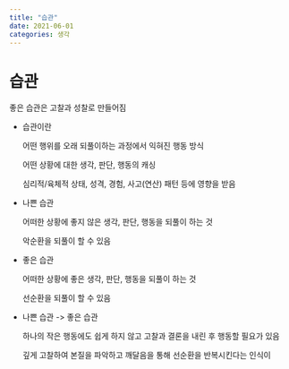 ```yaml
---
title: "습관"
date: 2021-06-01
categories: 생각
---
```


# 습관

  좋은 습관은 고찰과 성찰로 만들어짐
  
- 습관이란

    어떤 행위를 오래 되풀이하는 과정에서 익혀진 행동 방식
    
    어떤 상황에 대한 생각, 판단, 행동의 캐싱
    
    심리적/육체적 상태, 성격, 경험, 사고(연산) 패턴 등에 영향을 받음

- 나쁜 습관

    어떠한 상황에 좋지 않은 생각, 판단, 행동을 되풀이 하는 것
    
    악순환을 되풀이 할 수 있음
    

- 좋은 습관

    어떠한 상황에 좋은 생각, 판단, 행동을 되풀이 하는 것
    
    선순환을 되풀이 할 수 있음


- 나쁜 습관 -> 좋은 습관

    하나의 작은 행동에도 쉽게 하지 않고 고찰과 결론을 내린 후 행동할 필요가 있음
    
    깊게 고찰하여 본질을 파악하고 깨달음을 통해 선순환을 반복시킨다는 인식이 
